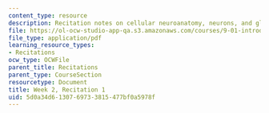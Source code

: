 ```yaml
---
content_type: resource
description: Recitation notes on cellular neuroanatomy, neurons, and glia.
file: https://ol-ocw-studio-app-qa.s3.amazonaws.com/courses/9-01-introduction-to-neuroscience-fall-2007/5d0a34d6130769733815477bf0a5978f_wk02_sechand0910.pdf
file_type: application/pdf
learning_resource_types:
- Recitations
ocw_type: OCWFile
parent_title: Recitations
parent_type: CourseSection
resourcetype: Document
title: Week 2, Recitation 1
uid: 5d0a34d6-1307-6973-3815-477bf0a5978f
---
```

